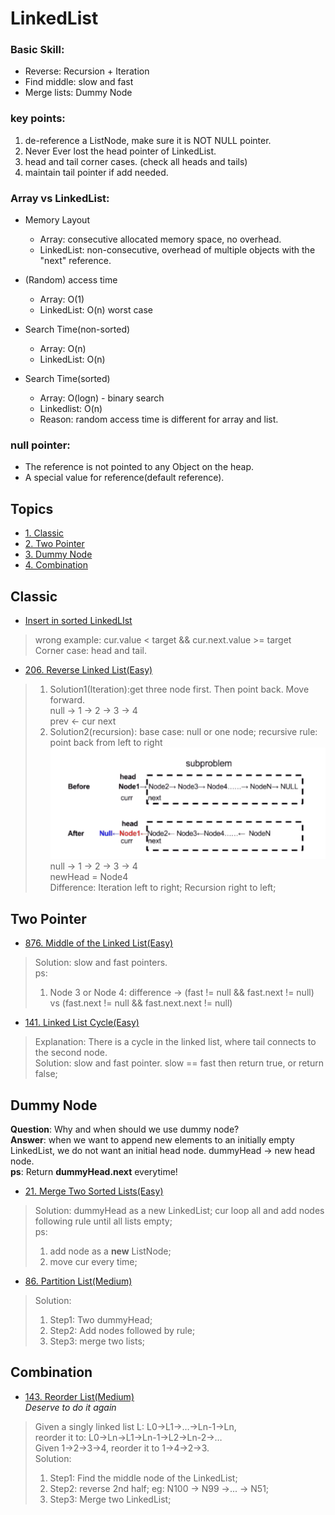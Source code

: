 # LinkedList   
### Basic Skill:      
* Reverse: Recursion + Iteration    
* Find middle: slow and fast     
* Merge lists: Dummy Node       

### key points:     
1.  de-reference a ListNode, make sure it is NOT NULL pointer.    
2.  Never Ever lost the head pointer of LinkedList.     
3.  head and tail corner cases. (check all heads and tails)          
4. maintain tail pointer if add needed.   

### Array vs LinkedList:   
* Memory Layout      
    * Array: consecutive allocated memory space, no overhead.   
    * LinkedList: non-consecutive, overhead of multiple objects with the "next" reference.    
      
* (Random) access time     
    * Array: O(1)  
    * LinkedList: O(n) worst case    
   
* Search Time(non-sorted)   
    * Array: O(n)
    * LinkedList: O(n)
    
* Search Time(sorted)   
    * Array: O(logn) - binary search     
    * Linkedlist: O(n)   
    * Reason: random access time is different for array and list.   

### null pointer:   
* The reference is not pointed to any Object on the heap.   
* A special value for reference(default reference).    





## Topics
* [1. Classic ](#Classic)    
* [2. Two Pointer](#Two-Pointer)    
* [3. Dummy Node](#Dummy-Node)   
* [4. Combination](#Combination)  

## Classic    
* [Insert in sorted LinkedLIst](https://github.com/tonglyu/Algorithm_Class/blob/master/Class4_LinkedList/ExtraPractice/InsertInSortedLinkedList.java)    
> wrong example: cur.value < target && cur.next.value >= target   
> Corner case:  head and tail. 



* [206. Reverse Linked List(Easy)](https://leetcode.com/problems/reverse-linked-list/)   
> 1. Solution1(Iteration):get three node first. Then point back. Move forward.     
> null -> 1 -> 2 -> 3 -> 4      
> prev <- cur next    
> 2. Solution2(recursion): base case: null or one node; recursive rule: point back from left to right    
![Recursion Part](/images/ReverseLinkedList_Recursion.png)   
> null -> 1 -> 2 -> 3 -> 4       
>                      newHead = Node4      
> Difference: Iteration left to right; Recursion right to left;   


## Two Pointer      
* [876. Middle of the Linked List(Easy)](https://leetcode.com/problems/middle-of-the-linked-list/)       
> Solution: slow and fast pointers.    
> ps: 
> 1. Node 3 or Node 4: difference -> (fast != null && fast.next != null) vs  (fast.next != null && fast.next.next != null)    


* [141. Linked List Cycle(Easy)](https://leetcode.com/problems/linked-list-cycle/)   
> Explanation: There is a cycle in the linked list, where tail connects to the second node.     
> Solution: slow and fast pointer. slow == fast then return true, or return false;     


## Dummy Node     
**Question**: Why and when should we use dummy node?    
**Answer**: when we want to append new elements to an initially empty LinkedList, we do not want an initial head node.  dummyHead -> new head node.   
**ps**: Return **dummyHead.next** everytime!    

* [21. Merge Two Sorted Lists(Easy)](https://leetcode.com/problems/merge-two-sorted-lists/)      
> Solution: dummyHead as a new LinkedList; cur loop all and add nodes following rule until all lists empty;   
> ps: 
> 1. add node as a **new** ListNode;   
> 2. move cur every time;     


* [86. Partition List(Medium)](https://leetcode.com/problems/partition-list/)   
> Solution:     
> 1. Step1: Two dummyHead;  
> 2. Step2: Add nodes followed by rule;   
> 3. Step3: merge two lists;     




## Combination    

* [143. Reorder List(Medium)](https://leetcode.com/problems/reorder-list/)     
*Deserve to do it again*   
> Given a singly linked list L: L0→L1→…→Ln-1→Ln,    
> reorder it to: L0→Ln→L1→Ln-1→L2→Ln-2→…   
> Given 1->2->3->4, reorder it to 1->4->2->3.      
> Solution:     
> 1. Step1: Find the middle node of the LinkedList;   
> 2. Step2: reverse 2nd half;  eg: N100 -> N99 ->... -> N51;    
> 3. Step3: Merge two LinkedList;    















































